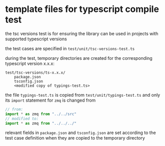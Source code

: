 # template files for typescript compile test

the tsc versions test is for ensuring the library can be used in projects
with supported typescript versions

the test cases are specified in `test/unit/tsc-versions-test.ts`

during the test, temporary directories are created for the corresponding
typescript version x.x.x:
```
test/tsc-versions/ts-x.x.x/
    package.json
    tsconfig.json
    <modified copy of typings-test.ts>
```

the file `typings-test.ts` is copied from `test/unit/typings-test.ts`
and only its `import` statement for `zmq` is changed from
```typescript
// from:
import * as zmq from "../../src"
// modified to:
import * as zmq from "../../../"
```

relevant fields in `package.json` and `tsconfig.json` are set according to the
test case definition when they are copied to the temporary directory
